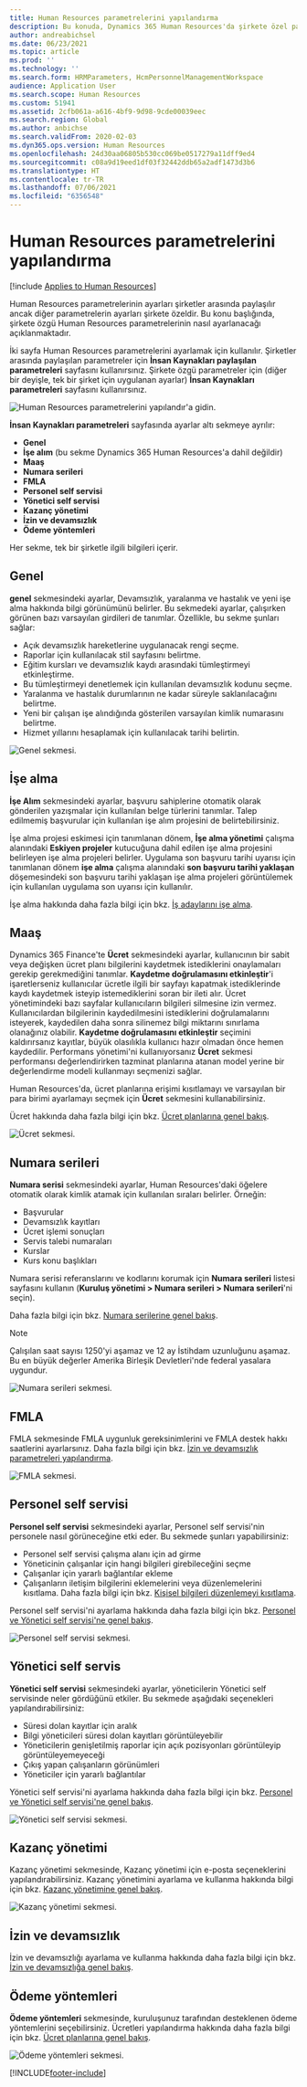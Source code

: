 ```yaml
---
title: Human Resources parametrelerini yapılandırma
description: Bu konuda, Dynamics 365 Human Resources'da şirkete özel parametrelerin nasıl ayarlanacağı açıklanmaktadır.
author: andreabichsel
ms.date: 06/23/2021
ms.topic: article
ms.prod: ''
ms.technology: ''
ms.search.form: HRMParameters, HcmPersonnelManagementWorkspace
audience: Application User
ms.search.scope: Human Resources
ms.custom: 51941
ms.assetid: 2cfb061a-a616-4bf9-9d98-9cde00039eec
ms.search.region: Global
ms.author: anbichse
ms.search.validFrom: 2020-02-03
ms.dyn365.ops.version: Human Resources
ms.openlocfilehash: 24d30aa06805b530cc069be0517279a11dff9ed4
ms.sourcegitcommit: c08a9d19eed1df03f32442ddb65a2adf1473d3b6
ms.translationtype: HT
ms.contentlocale: tr-TR
ms.lasthandoff: 07/06/2021
ms.locfileid: "6356548"
---
```

# <a name="configure-human-resources-parameters"></a>Human Resources parametrelerini yapılandırma

[!include [Applies to Human Resources](../includes/applies-to-hr.md)]

Human Resources parametrelerinin ayarları şirketler arasında paylaşılır ancak diğer parametrelerin ayarları şirkete özeldir. Bu konu başlığında, şirkete özgü Human Resources parametrelerinin nasıl ayarlanacağı açıklanmaktadır.

İki sayfa Human Resources parametrelerini ayarlamak için kullanılır. Şirketler arasında paylaşılan parametreler için **İnsan Kaynakları paylaşılan parametreleri** sayfasını kullanırsınız. Şirkete özgü parametreler için (diğer bir deyişle, tek bir şirket için uygulanan ayarlar) **İnsan Kaynakları parametreleri** sayfasını kullanırsınız.

![Human Resources parametrelerini yapılandır'a gidin.](./media/hr-employee-self-service-human-resources-parameters.png)

**İnsan Kaynakları parametreleri** sayfasında ayarlar altı sekmeye ayrılır:

- **Genel**
- **İşe alım** (bu sekme Dynamics 365 Human Resources'a dahil değildir)
- **Maaş**
- **Numara serileri**
- **FMLA**
- **Personel self servisi**
- **Yönetici self servisi**
- **Kazanç yönetimi**
- **İzin ve devamsızlık**
- **Ödeme yöntemleri**

Her sekme, tek bir şirketle ilgili bilgileri içerir.

## <a name="general"></a>Genel

**genel** sekmesindeki ayarlar, Devamsızlık, yaralanma ve hastalık ve yeni işe alma hakkında bilgi görünümünü belirler. Bu sekmedeki ayarlar, çalışırken görünen bazı varsayılan girdileri de tanımlar. Özellikle, bu sekme şunları sağlar:

- Açık devamsızlık hareketlerine uygulanacak rengi seçme.
- Raporlar için kullanılacak stil sayfasını belirtme.
- Eğitim kursları ve devamsızlık kaydı arasındaki tümleştirmeyi etkinleştirme.
- Bu tümleştirmeyi denetlemek için kullanılan devamsızlık kodunu seçme.
- Yaralanma ve hastalık durumlarının ne kadar süreyle saklanılacağını belirtme.
- Yeni bir çalışan işe alındığında gösterilen varsayılan kimlik numarasını belirtme.
- Hizmet yıllarını hesaplamak için kullanılacak tarihi belirtin. 

![Genel sekmesi.](./media/hr-setup-parameters-general.png)

## <a name="recruitment"></a>İşe alma

**İşe Alım** sekmesindeki ayarlar, başvuru sahiplerine otomatik olarak gönderilen yazışmalar için kullanılan belge türlerini tanımlar. Talep edilmemiş başvurular için kullanılan işe alım projesini de belirtebilirsiniz.

İşe alma projesi eskimesi için tanımlanan dönem, **İşe alma yönetimi** çalışma alanındaki **Eskiyen projeler** kutucuğuna dahil edilen işe alma projesini belirleyen işe alma projeleri belirler. Uygulama son başvuru tarihi uyarısı için tanımlanan dönem **işe alma** çalışma alanındaki **son başvuru tarihi yaklaşan** döşemesindeki son başvuru tarihi yaklaşan işe alma projeleri görüntülemek için kullanılan uygulama son uyarısı için kullanılır.

İşe alma hakkında daha fazla bilgi için bkz. [İş adaylarını işe alma](hr-personnel-recruit.md).

## <a name="compensation"></a>Maaş

Dynamics 365 Finance'te **Ücret** sekmesindeki ayarlar, kullanıcının bir sabit veya değişken ücret planı bilgilerini kaydetmek istediklerini onaylamaları gerekip gerekmediğini tanımlar. **Kaydetme doğrulamasını etkinleştir**'i işaretlerseniz kullanıcılar ücretle ilgili bir sayfayı kapatmak istediklerinde kaydı kaydetmek isteyip istemediklerini soran bir ileti alır. Ücret yönetimindeki bazı sayfalar kullanıcıların bilgileri silmesine izin vermez. Kullanıcılardan bilgilerinin kaydedilmesini istediklerini doğrulamalarını isteyerek, kaydedilen daha sonra silinemez bilgi miktarını sınırlama olanağınız olabilir. **Kaydetme doğrulamasını etkinleştir** seçimini kaldırırsanız kayıtlar, büyük olasılıkla kullanıcı hazır olmadan önce hemen kaydedilir. Performans yönetimi'ni kullanıyorsanız **Ücret** sekmesi performansı değerlendirirken tazminat planlarına atanan model yerine bir değerlendirme modeli kullanmayı seçmenizi sağlar.

Human Resources'da, ücret planlarına erişimi kısıtlamayı ve varsayılan bir para birimi ayarlamayı seçmek için **Ücret** sekmesini kullanabilirsiniz.

Ücret hakkında daha fazla bilgi için bkz. [Ücret planlarına genel bakış](hr-compensation-overview.md).

![Ücret sekmesi.](./media/hr-setup-parameters-compensation.png)

## <a name="number-sequences"></a>Numara serileri

**Numara serisi** sekmesindeki ayarlar, Human Resources'daki öğelere otomatik olarak kimlik atamak için kullanılan sıraları belirler. Örneğin:

- Başvurular
- Devamsızlık kayıtları
- Ücret işlemi sonuçları
- Servis talebi numaraları
- Kurslar
- Kurs konu başlıkları

Numara serisi referanslarını ve kodlarını korumak için **Numara serileri** listesi sayfasını kullanın (**Kuruluş yönetimi > Numara serileri > Numara serileri**'ni seçin).

Daha fazla bilgi için bkz. [Numara serilerine genel bakış](../fin-ops-core/fin-ops/organization-administration/number-sequence-overview.md?toc=%2fdynamics365%2fhuman-resources%2ftoc.json).

> [!NOTE]
> Çalışılan saat sayısı 1250'yi aşamaz ve 12 ay İstihdam uzunluğunu aşamaz. Bu en büyük değerler Amerika Birleşik Devletleri'nde federal yasalara uygundur.

![Numara serileri sekmesi.](./media/hr-setup-parameters-number-sequences.png)

## <a name="fmla"></a>FMLA

FMLA sekmesinde FMLA uygunluk gereksinimlerini ve FMLA destek hakkı saatlerini ayarlarsınız. Daha fazla bilgi için bkz. [İzin ve devamsızlık parametreleri yapılandırma](hr-leave-and-absence-parameters.md).

![FMLA sekmesi.](./media/hr-setup-parameters-fmla.png)

## <a name="employee-self-service"></a>Personel self servisi

**Personel self servisi** sekmesindeki ayarlar, Personel self servisi'nin personele nasıl görüneceğine etki eder. Bu sekmede şunları yapabilirsiniz:

- Personel self servisi çalışma alanı için ad girme
- Yöneticinin çalışanlar için hangi bilgileri girebileceğini seçme
- Çalışanlar için yararlı bağlantılar ekleme
- Çalışanların iletişim bilgilerini eklemelerini veya düzenlemelerini kısıtlama. Daha fazla bilgi için bkz. [Kişisel bilgileri düzenlemeyi kısıtlama](hr-employee-self-service-restrict-editing.md).

Personel self servisi'ni ayarlama hakkında daha fazla bilgi için bkz. [Personel ve Yönetici self servisi'ne genel bakış](hr-employee-manager-self-service-overview.md).

![Personel self servisi sekmesi.](./media/hr-setup-parameters-employee-self-service.png)

## <a name="manager-self-service"></a>Yönetici self servis

**Yönetici self servisi** sekmesindeki ayarlar, yöneticilerin Yönetici self servisinde neler gördüğünü etkiler. Bu sekmede aşağıdaki seçenekleri yapılandırabilirsiniz:

- Süresi dolan kayıtlar için aralık
- Bilgi yöneticileri süresi dolan kayıtları görüntüleyebilir
- Yöneticilerin genişletilmiş raporlar için açık pozisyonları görüntüleyip görüntüleyemeyeceği
- Çıkış yapan çalışanların görünümleri
- Yöneticiler için yararlı bağlantılar

Yönetici self servisi'ni ayarlama hakkında daha fazla bilgi için bkz. [Personel ve Yönetici self servisi'ne genel bakış](hr-employee-manager-self-service-overview.md).

![Yönetici self servisi sekmesi.](./media/hr-setup-parameters-manager-self-service.png)

## <a name="benefits-management"></a>Kazanç yönetimi

Kazanç yönetimi sekmesinde, Kazanç yönetimi için e-posta seçeneklerini yapılandırabilirsiniz. Kazanç yönetimini ayarlama ve kullanma hakkında bilgi için bkz. [Kazanç yönetimine genel bakış](hr-benefits-management-overview.md).

![Kazanç yönetimi sekmesi.](./media/hr-setup-parameters-benefits-management.png)

## <a name="leave-and-absence"></a>İzin ve devamsızlık

İzin ve devamsızlığı ayarlama ve kullanma hakkında daha fazla bilgi için bkz. [İzin ve devamsızlığa genel bakış](hr-leave-and-absence-overview.md).

## <a name="payment-methods"></a>Ödeme yöntemleri

**Ödeme yöntemleri** sekmesinde, kuruluşunuz tarafından desteklenen ödeme yöntemlerini seçebilirsiniz. Ücretleri yapılandırma hakkında daha fazla bilgi için bkz. [Ücret planlarına genel bakış](hr-compensation-overview.md).

![Ödeme yöntemleri sekmesi.](./media/hr-setup-parameters-payment-methods.png)


[!INCLUDE[footer-include](../includes/footer-banner.md)]

